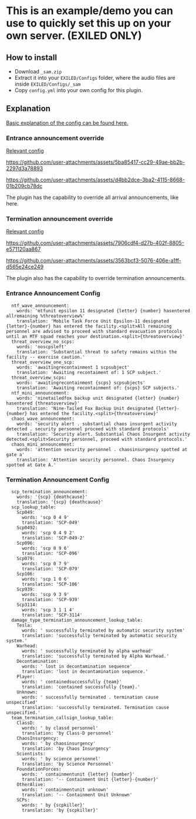 # This is an example/demo you can use to quickly set this up on your own server. (EXILED ONLY)

## How to install
- Download `_sam.zip`
- Extract it into your `EXILED/Configs` folder, where the audio files are inside `EXILED/Configs/_sam`
- Copy `config.yml` into your own config for this plugin.

## Explanation
[Basic explanation of the config can be found here.](https://github.com/icedchai/CassieReplacement?tab=readme-ov-file#overrides-exiled-only)

### Entrance announcement override

[Relevant config
](https://github.com/icedchai/CassieReplacement/tree/main/_CassieExamples/Microsoft%20SAM#entrance-announcement-config)

https://github.com/user-attachments/assets/5ba85417-cc29-49ae-bb2b-2297d3a78893

https://github.com/user-attachments/assets/d4bb2dce-3ba2-4115-8668-01b209cb78dc

The plugin has the capability to override all arrival announcements, like here.

### Termination announcement override

[Relevant config
](https://github.com/icedchai/CassieReplacement/tree/main/_CassieExamples/Microsoft%20SAM#termination-announcement-config)

https://github.com/user-attachments/assets/7906cdf4-d27b-402f-8805-e571120aa867

https://github.com/user-attachments/assets/3563bcf3-5076-406e-a1ff-d565e24ce249

The plugin also has the capability to override termination announcements.



### Entrance Announcement Config
```
  ntf_wave_announcement:
    words: 'mtfunit epsilon 11 designated {letter} {number} hasentered allremaining %threatoverview%'
    translation: 'Mobile Task Force Unit Epsilon-11 designated {letter}-{number} has entered the facility.<split>All remaining personnel are advised to proceed with standard evacuation protocols until an MTF squad reaches your destination.<split>{threatoverview}'
  threat_overview_no_scps:
    words: 'noscpsleft'
    translation: 'Substantial threat to safety remains within the facility -- exercise caution.'
  threat_overview_one_scp:
    words: 'awaitingrecontainment 1 scpsubject'
    translation: 'Awaiting recontaiment of: 1 SCP subject.'
  threat_overview_scps:
    words: 'awaitingrecontainment {scps} scpsubjects'
    translation: 'Awaiting recontainment of: {scps} SCP subjects.'
  ntf_mini_announcement:
    words: 'ninetailedfox backup unit designated {letter} {number} hasentered {threatoverview}'
    translation: 'Nine-Tailed Fox Backup Unit designated {letter}-{number} has entered the facility.<split>{threatoverview}'
  chaos_wave_announcement:
    words: 'security alert . substantial chaos insurgent activity detected . security personnel proceed with standard protocols'
    translation: 'Security alert. Substantial Chaos Insurgent activity detected.<split>Security personnel, proceed with standard protocols.'
  chaos_mini_announcement:
    words: 'attention security personnel . chaosinsurgency spotted at gate a'
    translation: 'Attention security personnel. Chaos Insurgency spotted at Gate A.'
```


### Termination Announcement Config
```
  scp_termination_announcement:
    words: '{scp} {deathcause}'
    translation: '{scp} {deathcause}'
  scp_lookup_table:
    Scp049:
      words: 'scp 0 4 9'
      translation: 'SCP-049'
    Scp0492:
      words: 'scp 0 4 9 2'
      translation: 'SCP-049-2'
    Scp096:
      words: 'scp 0 9 6'
      translation: 'SCP-096'
    Scp079:
      words: 'scp 0 7 9'
      translation: 'SCP-079'
    Scp106:
      words: 'scp 1 0 6'
      translation: 'SCP-106'
    Scp939:
      words: 'scp 9 3 9'
      translation: 'SCP-939'
    Scp3114:
      words: 'scp 3 1 1 4'
      translation: 'SCP-3114'
  damage_type_termination_announcement_lookup_table:
    Tesla:
      words: ' successfully terminated by automatic security system'
      translation: 'successfully terminated by automatic security system.'
    Warhead:
      words: ' successfully terminated by alpha warhead'
      translation: 'successfully terminated by Alpha Warhead.'
    Decontamination:
      words: ' lost in decontamination sequence'
      translation: 'lost in decontamination sequence.'
    Player:
      words: ' containedsuccessfully {team}'
      translation: 'contained successfully {team}.'
    Unknown:
      words: ' successfully terminated . termination cause unspecified'
      translation: 'successfully terminated. Termination cause unspecified.'
  team_termination_callsign_lookup_table:
    ClassD:
      words: ' by classd personnel'
      translation: 'by Class-D personnel'
    ChaosInsurgency:
      words: ' by chaosinsurgency'
      translation: 'by Chaos Insurgency'
    Scientists:
      words: ' by science personnel'
      translation: 'by Science Personnel'
    FoundationForces:
      words: ' containmentunit {letter} {number}'
      translation: '-- Containment Unit {letter}-{number}'
    OtherAlive:
      words: ' containmentunit unknown'
      translation: '-- Containment Unit Unknown'
    SCPs:
      words: ' by {scpkiller}'
      translation: 'by {scpkiller}'
```

